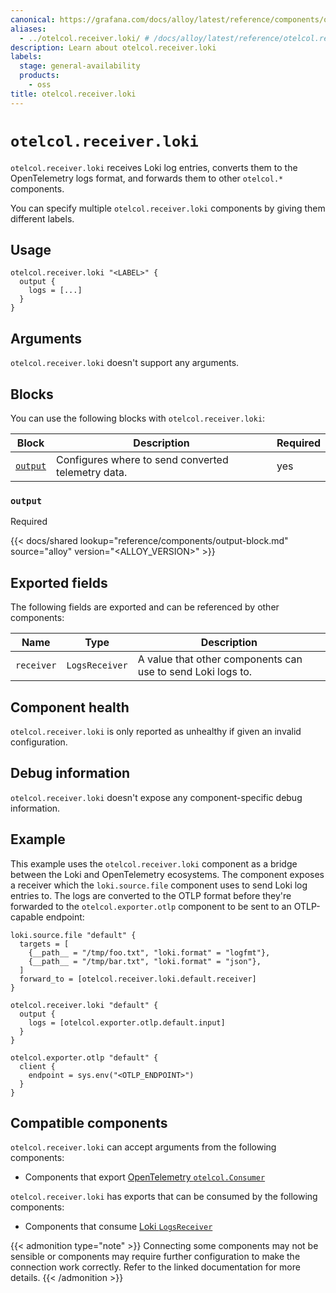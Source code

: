 ```yaml
---
canonical: https://grafana.com/docs/alloy/latest/reference/components/otelcol/otelcol.receiver.loki/
aliases:
  - ../otelcol.receiver.loki/ # /docs/alloy/latest/reference/otelcol.receiver.loki/
description: Learn about otelcol.receiver.loki
labels:
  stage: general-availability
  products:
    - oss
title: otelcol.receiver.loki
---
```


# `otelcol.receiver.loki`

`otelcol.receiver.loki` receives Loki log entries, converts them to the OpenTelemetry logs format, and forwards them to other `otelcol.*` components.

You can specify multiple `otelcol.receiver.loki` components by giving them different labels.

## Usage

```alloy
otelcol.receiver.loki "<LABEL>" {
  output {
    logs = [...]
  }
}
```

## Arguments

`otelcol.receiver.loki` doesn't support any arguments.

## Blocks

You can use the following blocks with `otelcol.receiver.loki`:

| Block              | Description                                        | Required |
| ------------------ | -------------------------------------------------- | -------- |
| [`output`][output] | Configures where to send converted telemetry data. | yes      |

[output]: #output

### `output`

<span class="badge docs-labels__stage docs-labels__item">Required</span>

{{< docs/shared lookup="reference/components/output-block.md" source="alloy" version="<ALLOY_VERSION>" >}}

## Exported fields

The following fields are exported and can be referenced by other components:

| Name       | Type           | Description                                                 |
| ---------- | -------------- | ----------------------------------------------------------- |
| `receiver` | `LogsReceiver` | A value that other components can use to send Loki logs to. |

## Component health

`otelcol.receiver.loki` is only reported as unhealthy if given an invalid configuration.

## Debug information

`otelcol.receiver.loki` doesn't expose any component-specific debug information.

## Example

This example uses the `otelcol.receiver.loki` component as a bridge between the Loki and OpenTelemetry ecosystems.
The component exposes a receiver which the `loki.source.file` component uses to send Loki log entries to.
The logs are converted to the OTLP format before they're forwarded to the `otelcol.exporter.otlp` component to be sent to an OTLP-capable endpoint:

```alloy
loki.source.file "default" {
  targets = [
    {__path__ = "/tmp/foo.txt", "loki.format" = "logfmt"},
    {__path__ = "/tmp/bar.txt", "loki.format" = "json"},
  ]
  forward_to = [otelcol.receiver.loki.default.receiver]
}

otelcol.receiver.loki "default" {
  output {
    logs = [otelcol.exporter.otlp.default.input]
  }
}

otelcol.exporter.otlp "default" {
  client {
    endpoint = sys.env("<OTLP_ENDPOINT>")
  }
}
```

<!-- START GENERATED COMPATIBLE COMPONENTS -->

## Compatible components

`otelcol.receiver.loki` can accept arguments from the following components:

- Components that export [OpenTelemetry `otelcol.Consumer`](../../../compatibility/#opentelemetry-otelcolconsumer-exporters)

`otelcol.receiver.loki` has exports that can be consumed by the following components:

- Components that consume [Loki `LogsReceiver`](../../../compatibility/#loki-logsreceiver-consumers)

{{< admonition type="note" >}}
Connecting some components may not be sensible or components may require further configuration to make the connection work correctly.
Refer to the linked documentation for more details.
{{< /admonition >}}

<!-- END GENERATED COMPATIBLE COMPONENTS -->
